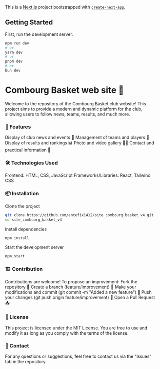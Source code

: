 This is a [Next.js](https://nextjs.org) project bootstrapped with [`create-next-app`](https://nextjs.org/docs/pages/api-reference/create-next-app).

## Getting Started

First, run the development server:

```bash
npm run dev
# or
yarn dev
# or
pnpm dev
# or
bun dev
```
# Combourg Basket web site 🏀

Welcome to the repository of the Combourg Basket club website! This project aims to provide a modern and dynamic platform for the club, allowing users to follow news, teams, results, and much more.

### 🚀 Features

Display of club news and events 📅
Management of teams and players 🏀
Display of results and rankings 📊
Photo and video gallery 📸🎥
Contact and practical information 📍


### 🛠️ Technologies Used

Frontend: HTML, CSS, JavaScript
Frameworks/Libraries: React, Tailwind CSS


### 📦 Installation

Clone the project

```bash
git clone https://github.com/antefix1412/site_combourg_basket_v4.git
cd site_combourg_basket_v4
```

Install dependencies

```bash
npm install
```

Start the development server

```bash
npm start
```

### 🏗️ Contribution

Contributions are welcome! To propose an improvement:
Fork the repository 🍴
Create a branch (feature/improvement) 🌿
Make your modifications and commit (git commit -m "Added a new feature") 📝
Push your changes (git push origin feature/improvement) 🚀
Open a Pull Request 📥


### 📄 License

This project is licensed under the MIT License. You are free to use and modify it as long as you comply with the terms of the license.


### 📩 Contact

For any questions or suggestions, feel free to contact us via the "Issues" tab in the repository
